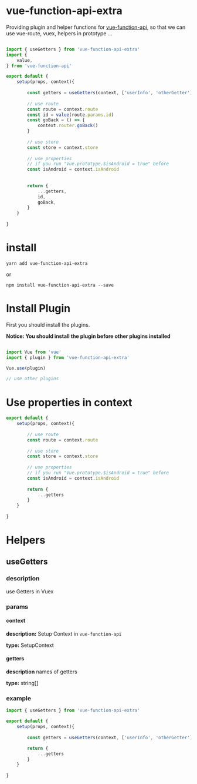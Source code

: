 # vue-function-api-extra

Providing plugin and helper functions for [vue-function-api](https://github.com/vuejs/vue-function-api), so that we can use vue-route, vuex, helpers in prototype ...

```js

import { useGetters } from 'vue-function-api-extra'
import {
    value,
} from 'vue-function-api'

export default {
    setup(props, context){
        
        const getters = useGetters(context, ['userInfo', 'otherGetter'])
        
        // use route
        const route = context.route
        const id = value(route.params.id)
        const goBack = () => {
            context.router.goBack()
        }
        
        // use store
        const store = context.store
        
        // use properties
        // if you run "Vue.prototype.$isAndroid = true" before
        const isAndroid = context.isAndroid
        
        
        return {
            ...getters,
            id,
            goBack,
        }
    }
    
}

```

# install

```
yarn add vue-function-api-extra
```

or

```
npm install vue-function-api-extra --save
```

# Install Plugin

First you should install the plugins.

**Notice: You should install the plugin before other plugins installed**

```js

import Vue from 'vue'
import { plugin } from 'vue-function-api-extra'

Vue.use(plugin)

// use other plugins

```

# Use properties in context

```js
export default {
    setup(props, context){
        
        // use route
        const route = context.route
        
        // use store
        const store = context.store
        
        // use properties
        // if you run "Vue.prototype.$isAndroid = true" before
        const isAndroid = context.isAndroid
        
        return {
            ...getters
        }
    }
    
}
```


# Helpers

## useGetters

### description
 
use Getters in Vuex

### params

#### context

**description:** Setup Context in ```vue-function-api``` 

**type:** SetupContext


#### getters

**description** names of getters

**type:** string[]

### example

```js
import { useGetters } from 'vue-function-api-extra'

export default {
    setup(props, context){
        
        const getters = useGetters(context, ['userInfo', 'otherGetter'])

        return {
            ...getters
        }
    }
    
}
```
